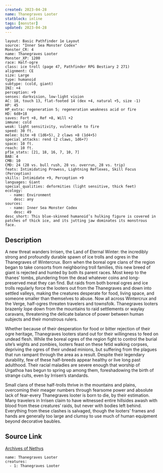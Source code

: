 ```yaml
---
created: 2023-04-28
name: Thanegraves Looter
statblock: inline
tags: [monster]
updated: 2023-04-28
---
```

```statblock
layout: Basic Pathfinder 1e Layout
source: "Inner Sea Monster Codex"
Monster_CR: 4
name: Thanegraves Looter
Monster_XP: 1200
race: Half-ogre
class: ice troll (page 47, Pathfinder RPG Bestiary 2 271)
alignment: CE
size: Large
type: humanoid
subtype: (cold, giant)
INI: +4
perception: +9
senses: darkvision, low-light vision
AC: 18, touch 13, flat-footed 14 (dex +4, natural +5, size -1)
HP: 45
HP_extra: regeneration 5; regeneration weakness acid or fire
HD: 6d8+18
saves: Fort +8, Ref +8, Will +2
immune: cold
weak: light sensitivity, vulnerable to fire
speed: 30 ft.
melee: bite +8 (1d6+5), 2 claws +8 (1d4+5)
special_attacks: rend (2 claws, 1d6+7)
space: 10 ft.
reach: 10 ft.
pf1e_stats: [21, 18, 16, 7, 10, 7]
BAB: 4
CMB: 10
CMD: 24 (28 vs. bull rush, 28 vs. overrun, 28 vs. trip)
feats: Intimidating Prowess, Lightning Reflexes, Skill Focus (Perception)
skills: Intimidate +9, Perception +9
languages: Giant
special_qualities: deformities (light sensitive, thick feet)
ecology:
  - name: Environment
    desc: any
sources:
  - name: Inner Sea Monster Codex
    desc: 49
desc_short: This blue-skinned humanoid’s hulking figure is covered in patches of thick ice, and its jutting jaw dominates its monstrous face.
```
## Description
A new threat wanders Irrisen, the Land of Eternal Winter: the incredibly strong and profoundly durable spawn of ice trolls and ogres in the Thanegraves of Wintercrux. Born when the boreal ogre clans of the region began to take consorts from neighboring troll families, this new breed of giant is rejected and hunted by both its parent races. Most keep to the thanes’ tombs, plundering from the dead whatever coins and long-preserved meat they can find. But raids from both boreal ogres and ice trolls regularly force the looters out from the Thanegraves and down into settled valleys, making the creatures desperate for food, living space, and someone smaller than themselves to abuse. Now all across Wintercrux and the Verge, half-ogres threaten travelers and townsfolk. Thanegraves looters brazenly lope down from the mountains to raid settlements or waylay caravans, threatening the delicate balance of power between human subjects and their monstrous rulers.

Whether because of their desperation for food or bitter rejection of their ogre heritage, Thanegraves looters stand out for their willingness to feed on undead flesh. While the boreal ogres of the region fight to control the burial site’s wights and zombies, looters feast on these fetid walking corpses, depriving the ogres of their undead minions, but suffering from the plagues that run rampant through the area as a result. Despite their legendary durability, few of these half-breeds appear healthy or live long past adulthood. Their racial maladies are severe enough that worship of Urgathoa has begun to spring up among them, foreshadowing the birth of strange cults, even by Irrisen’s standards.

Small clans of these half-trolls thrive in the mountains and plains, overcoming their meager numbers through fearsome power and absolute lack of fear-every Thanegraves looter is born to die, by their estimation. Many travelers in Irrisen claim to have witnessed entire hillsides awash with blood from these creatures’ raids, but never with bodies left behind. Everything from these clashes is salvaged, though the looters’ frames and hands are generally too large and clumsy to use much of human equipment beyond decorative baubles.
## Source Link
[Archives of Nethys](https://aonprd.com/MonsterDisplay.aspx?ItemName=Thanegraves%20Looter)
```encounter-table
name: Thanegraves Looter
creatures:
  - 1: Thanegraves Looter
```
